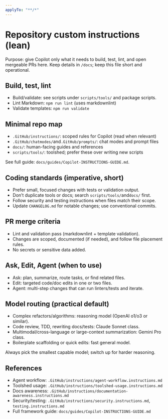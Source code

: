 ```yaml
---
applyTo: "**/*"
---
```


# Repository custom instructions (lean)

Purpose: give Copilot only what it needs to build, test, lint, and open mergeable PRs here. Keep
details in `/docs`; keep this file short and operational.

## Build, test, lint

- Build/validate: see scripts under `scripts/tools/` and package scripts.
- Lint Markdown: `npm run lint` (uses markdownlint)
- Validate templates: `npm run validate`

## Minimal repo map

- `.GitHub/instructions/`: scoped rules for Copilot (read when relevant)
- `.GitHub/chatmodes/`and`.GitHub/prompts/`: chat modes and prompt files
- `docs/`: human-facing guides and references
- `scripts/tools/`: toolshed; prefer these over writing new scripts

See full guide: `docs/guides/Copilot-INSTRUCTIONS-GUIDE.md`.

## Coding standards (imperative, short)

- Prefer small, focused changes with tests or validation output.
- Don’t duplicate tools or docs; search `scripts/tools/`and`docs/` first.
- Follow security and testing instructions when files match their scope.
- Update `CHANGELOG.md` for notable changes; use conventional commits.

## PR merge criteria

- Lint and validation pass (markdownlint + template validation).
- Changes are scoped, documented (if needed), and follow file placement rules.
- No secrets or sensitive data added.

## Ask, Edit, Agent (when to use)

- Ask: plan, summarize, route tasks, or find related files.
- Edit: targeted code/doc edits in one or two files.
- Agent: multi-step changes that can run linters/tests and iterate.

## Model routing (practical default)

- Complex refactors/algorithms: reasoning model (OpenAI o1/o3 or similar).
- Code review, TDD, rewriting docs/tests: Claude Sonnet class.
- Multimodal/cross-language or large-context summarization: Gemini Pro class.
- Boilerplate scaffolding or quick edits: fast general model.

Always pick the smallest capable model; switch up for harder reasoning.

## References

- Agent workflow: `.GitHub/instructions/agent-workflow.instructions.md`
- Toolshed usage: `.GitHub/instructions/toolshed-usage.instructions.md`
- Docs awareness: `.GitHub/instructions/documentation-awareness.instructions.md`
- Security/testing: `.GitHub/instructions/security.instructions.md`, `testing.instructions.md`
- Full framework guide: `docs/guides/Copilot-INSTRUCTIONS-GUIDE.md`
